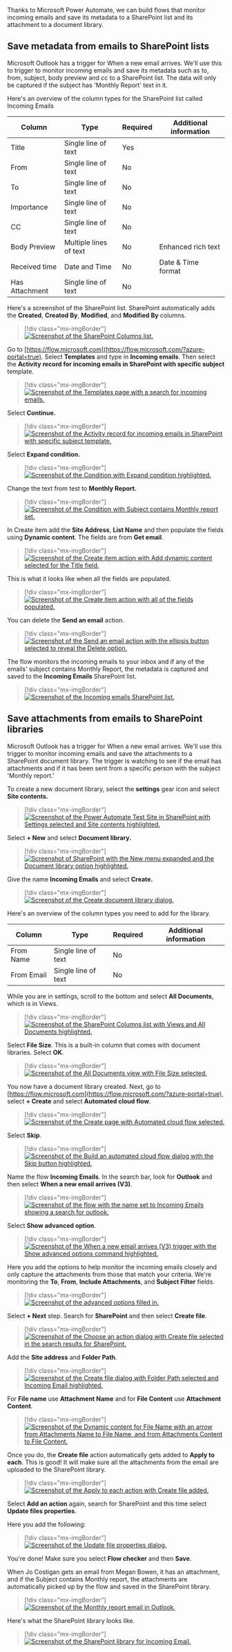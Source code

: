 Thanks to Microsoft Power Automate, we can build flows that monitor incoming emails and save its metadata to a SharePoint list and its attachment to a document library.

## Save metadata from emails to SharePoint lists

Microsoft Outlook has a trigger for When a new email arrives. We'll use this to trigger to monitor incoming emails and save its metadata such as to, from, subject, body preview and cc to a SharePoint list. The data will only be captured if the subject has 'Monthly Report' text in it.

Here's an overview of the column types for the SharePoint list called Incoming Emails

| **Column** | **Type** | **Required** | **Additional information** |
|------------|----------|--------------|----------------------------|
| Title | Single line of text | Yes |
| From | Single line of text | No |
| To | Single line of text | No |
| Importance | Single line of text | No |
| CC | Single line of text | No |
| Body Preview | Multiple lines of text | No | Enhanced rich text |
| Received time | Date and Time | No | Date & Time format |
| Has Attachment | Single line of text | No |

Here's a screenshot of the SharePoint list. SharePoint automatically adds the **Created**, **Created By**, **Modified**, and **Modified By** columns.

> [!div class="mx-imgBorder"]
> [![Screenshot of the SharePoint Columns list.](../media/5-01-columns.png)](../media/5-01-columns.png#lightbox)

Go to [https://flow.microsoft.com](https://flow.microsoft.com/?azure-portal=true). Select **Templates** and type in **Incoming emails**. Then select the **Activity record for incoming emails in SharePoint with specific subject** template.

> [!div class="mx-imgBorder"]
> [![Screenshot of the Templates page with a search for incoming emails.](../media/5-02-incoming.png)](../media/5-02-incoming.png#lightbox)

Select **Continue.**

> [!div class="mx-imgBorder"]
> [![Screenshot of the Activity record for incoming emails in SharePoint with specific subject template.](../media/5-03-activity.png)](../media/5-03-activity.png#lightbox)

Select **Expand condition.**

> [!div class="mx-imgBorder"]
> [![Screenshot of the Condition with Expand condition highlighted.](../media/5-04-expand.png)](../media/5-04-expand.png#lightbox)

Change the text from test to **Monthly Report.**

> [!div class="mx-imgBorder"]
> [![Screenshot of the Condition with Subject contains Monthly report set.](../media/5-05-monthly.png)](../media/5-05-monthly.png#lightbox)

In Create item add the **Site Address**, **List Name** and then populate the fields using **Dynamic content**. The fields are from **Get email**.

> [!div class="mx-imgBorder"]
> [![Screenshot of the Create item action with Add dynamic content selected for the Title field.](../media/5-06-create.png)](../media/5-06-create.png#lightbox)

This is what it looks like when all the fields are populated.

> [!div class="mx-imgBorder"]
> [![Screenshot of the Create item action with all of the fields populated.](../media/5-07-create-filled.png)](../media/5-07-create-filled.png#lightbox)

You can delete the **Send an email** action.

> [!div class="mx-imgBorder"]
> [![Screenshot of the Send an email action with the ellipsis button selected to reveal the Delete option.](../media/5-08-delete.png)](../media/5-08-delete.png#lightbox)

The flow monitors the incoming emails to your inbox and if any of the emails' subject contains Monthly Report, the metadata is captured and saved to the **Incoming Emails** SharePoint list.

> [!div class="mx-imgBorder"]
> [![Screenshot of the Incoming emails SharePoint list.](../media/5-09-incoming-list.png)](../media/5-09-incoming-list.png#lightbox)

## Save attachments from emails to SharePoint libraries

Microsoft Outlook has a trigger for When a new email arrives. We'll use this trigger to monitor incoming emails and save the attachments to a SharePoint document library. The trigger is watching to see if the email has attachments and if it has been sent from a specific person with the subject 'Monthly report.'

To create a new document library, select the **settings** gear icon and select **Site contents.**

> [!div class="mx-imgBorder"]
> [![Screenshot of the Power Automate Test Site in SharePoint with Settings selected and Site contents highlighted.](../media/5-10-test-site.png)](../media/5-10-test-site.png#lightbox)

Select **+ New** and select **Document library.**

> [!div class="mx-imgBorder"]
> [![Screenshot of SharePoint with the New menu expanded and the Document library option highlighted.](../media/5-11-new.png)](../media/5-11-new.png#lightbox)

Give the name **Incoming Emails** and select **Create.**

> [!div class="mx-imgBorder"]
> [![Screenshot of the Create document library dialog.](../media/5-12-create-library.png)](../media/5-12-create-library.png#lightbox)

Here's an overview of the column types you need to add for the library.

| **Column** | **Type** | **Required** | **Additional information** |
|------------|----------|--------------|----------------------------|
| From Name | Single line of text | No | |
| From Email | Single line of text | No | |

While you are in settings, scroll to the bottom and select **All Documents**, which is in Views.

> [!div class="mx-imgBorder"]
> [![Screenshot of the SharePoint Columns list with Views and All Documents highlighted.](../media/5-13-views.png)](../media/5-13-views.png#lightbox)

Select **File Size**. This is a built-in column that comes with document libraries. Select **OK**.

> [!div class="mx-imgBorder"]
> [![Screenshot of the All Documents view with File Size selected.](../media/5-14-view-all.png)](../media/5-14-view-all.png#lightbox)

You now have a document library created. Next, go to [https://flow.microsoft.com](https://flow.microsoft.com/?azure-portal=true), select **+ Create** and select **Automated cloud flow**.

> [!div class="mx-imgBorder"]
> [![Screenshot of the Create page with Automated cloud flow selected.](../media/5-15-create-automated.png)](../media/5-15-create-automated.png#lightbox)

Select **Skip**.

> [!div class="mx-imgBorder"]
> [![Screenshot of the Build an automated cloud flow dialog with the Skip button highlighted.](../media/5-16-build.png)](../media/5-16-build.png#lightbox)

Name the flow **Incoming Emails**. In the search bar, look for **Outlook** and then select **When a new email arrives (V3)**.

> [!div class="mx-imgBorder"]
> [![Screenshot of the flow with the name set to Incoming Emails showing a search for outlook.](../media/5-17-incoming-outlook.png)](../media/5-17-incoming-outlook.png#lightbox)

Select **Show advanced option**.

> [!div class="mx-imgBorder"]
> [![Screenshot of the When a new email arrives (V3) trigger with the Show advanced options command highlighted.](../media/5-18-advanced.png)](../media/5-18-advanced.png#lightbox)

Here you add the options to help monitor the incoming emails closely and only capture the attachments from those that match your criteria. We're monitoring the **To**, **From**, **Include Attachments**, and **Subject Filter** fields.

> [!div class="mx-imgBorder"]
> [![Screenshot of the advanced options filled in.](../media/5-19-new-email-options.png)](../media/5-19-new-email-options.png#lightbox)

Select **+ Next** step. Search for **SharePoint** and then select **Create file**.

> [!div class="mx-imgBorder"]
> [![Screenshot of the Choose an action dialog with Create file selected in the search results for SharePoint.](../media/5-20-choose-action.png)](../media/5-20-choose-action.png#lightbox)

Add the **Site address** and **Folder Path**.

> [!div class="mx-imgBorder"]
> [![Screenshot of the Create file dialog with Folder Path selected and Incoming Email highlighted.](../media/5-21-folder-path.png)](../media/5-21-folder-path.png#lightbox)

For **File name** use **Attachment Name** and for **File Content** use **Attachment Content**.

> [!div class="mx-imgBorder"]
> [![Screenshot of the Dynamic content for File Name with an arrow from Attachments Name to File Name, and from Attachments Content to File Content.](../media/5-22-name-content.png)](../media/5-22-name-content.png#lightbox)

Once you do, the **Create file** action automatically gets added to **Apply to each**. This is good! It will make sure all the attachments from the email are uploaded to the SharePoint library.

> [!div class="mx-imgBorder"]
> [![Screenshot of the Apply to each action with Create file added.](../media/5-23-apply-each.png)](../media/5-23-apply-each.png#lightbox)

Select **Add an action** again, search for SharePoint and this time select **Update files properties**.

Here you add the following:

> [!div class="mx-imgBorder"]
> [![Screenshot of the Update file properties dialog.](../media/5-24-update.png)](../media/5-24-update.png#lightbox)

You're done! Make sure you select **Flow checker** and then **Save**.

When Jo Costigan gets an email from Megan Bowen, it has an attachment, and if the Subject contains Monthly report, the attachments are automatically picked up by the flow and saved in the SharePoint library.

> [!div class="mx-imgBorder"]
> [![Screenshot of the Monthly report email in Outlook.](../media/5-25-monthly.png)](../media/5-25-monthly.png#lightbox)

Here's what the SharePoint library looks like.

> [!div class="mx-imgBorder"]
> [![Screenshot of the SharePoint library for Incoming Email.](../media/5-26-library.png)](../media/5-26-library.png#lightbox)
